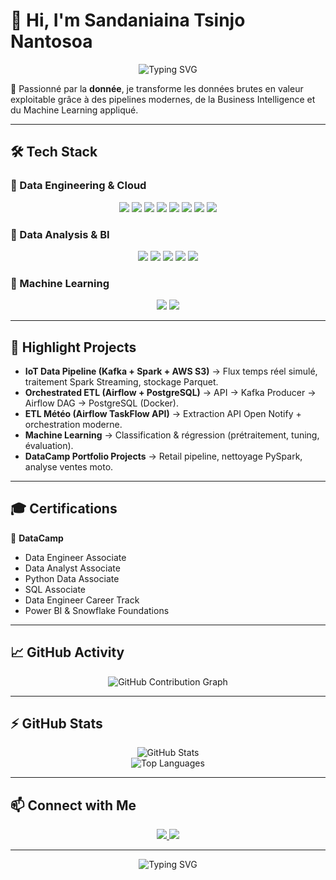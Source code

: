 # 👋 Hi, I'm **Sandaniaina Tsinjo Nantosoa**  

<div align="center">
  <img src="https://readme-typing-svg.herokuapp.com?font=Fira+Code&pause=1000&color=2D9EF7&center=true&vCenter=true&width=600&lines=Data+Engineer+%7C+Data+Analyst+%7C+BI+%7C+Cloud;Turning+raw+data+into+decision-making+power;Scalable+pipelines+%7C+ETL+%7C+Big+Data+%7C+Machine+Learning" alt="Typing SVG" />
</div>  

🚀 Passionné par la **donnée**, je transforme les données brutes en valeur exploitable grâce à des pipelines modernes, de la Business Intelligence et du Machine Learning appliqué.  

---

## 🛠️ Tech Stack  

### 🔹 Data Engineering & Cloud  
<p align="center">
  <img src="https://img.shields.io/badge/Python-3776AB?style=for-the-badge&logo=python&logoColor=white" />
  <img src="https://img.shields.io/badge/PySpark-E25A1C?style=for-the-badge&logo=apache-spark&logoColor=white" />
  <img src="https://img.shields.io/badge/Kafka-231F20?style=for-the-badge&logo=apache-kafka&logoColor=white" />
  <img src="https://img.shields.io/badge/Airflow-017CEE?style=for-the-badge&logo=apache-airflow&logoColor=white" />
  <img src="https://img.shields.io/badge/dbt-FF694B?style=for-the-badge&logo=dbt&logoColor=white" />
  <img src="https://img.shields.io/badge/Snowflake-29B5E8?style=for-the-badge&logo=snowflake&logoColor=white" />
  <img src="https://img.shields.io/badge/Docker-2496ED?style=for-the-badge&logo=docker&logoColor=white" />
  <img src="https://img.shields.io/badge/Kubernetes-326CE5?style=for-the-badge&logo=kubernetes&logoColor=white" />
</p>  

### 🔹 Data Analysis & BI  
<p align="center">
  <img src="https://img.shields.io/badge/Power_BI-F2C811?style=for-the-badge&logo=power-bi&logoColor=black" />
  <img src="https://img.shields.io/badge/SQL-4479A1?style=for-the-badge&logo=postgresql&logoColor=white" />
  <img src="https://img.shields.io/badge/Pandas-150458?style=for-the-badge&logo=pandas&logoColor=white" />
  <img src="https://img.shields.io/badge/Matplotlib-3776AB?style=for-the-badge&logo=plotly&logoColor=white" />
  <img src="https://img.shields.io/badge/Seaborn-3776AB?style=for-the-badge&logo=python&logoColor=white" />
</p>  

### 🔹 Machine Learning  
<p align="center">
  <img src="https://img.shields.io/badge/Scikit--learn-F7931E?style=for-the-badge&logo=scikit-learn&logoColor=white" />
  <img src="https://img.shields.io/badge/TensorFlow-FF6F00?style=for-the-badge&logo=tensorflow&logoColor=white" />
</p>  

---

## 📂 Highlight Projects  

- **IoT Data Pipeline (Kafka + Spark + AWS S3)** → Flux temps réel simulé, traitement Spark Streaming, stockage Parquet.  
- **Orchestrated ETL (Airflow + PostgreSQL)** → API → Kafka Producer → Airflow DAG → PostgreSQL (Docker).  
- **ETL Météo (Airflow TaskFlow API)** → Extraction API Open Notify + orchestration moderne.  
- **Machine Learning** → Classification & régression (prétraitement, tuning, évaluation).  
- **DataCamp Portfolio Projects** → Retail pipeline, nettoyage PySpark, analyse ventes moto.  

---

## 🎓 Certifications  

📌 **DataCamp**  
- Data Engineer Associate  
- Data Analyst Associate  
- Python Data Associate  
- SQL Associate  
- Data Engineer Career Track  
- Power BI & Snowflake Foundations  

---

## 📈 GitHub Activity  

<div align="center">
  <img src="https://github-readme-activity-graph.vercel.app/graph?username=TsinjoNantosoa&theme=react-dark&hide_border=true&area=true" alt="GitHub Contribution Graph">
</div>  

---

## ⚡ GitHub Stats  

<div align="center">
  <img src="https://github-readme-stats.vercel.app/api?username=TsinjoNantosoa&show_icons=true&theme=radical&hide_border=true&count_private=true" alt="GitHub Stats">
</div>  

<div align="center">
  <img src="https://github-readme-stats.vercel.app/api/top-langs/?username=TsinjoNantosoa&layout=compact&theme=radical&hide_border=true" alt="Top Languages">
</div>  

---

## 📫 Connect with Me  

<div align="center">
  <a href="https://www.linkedin.com/in/sandaniaina-tsinjo-nantosoa-b6209a330/">
    <img src="https://img.shields.io/badge/LinkedIn-blue?style=for-the-badge&logo=linkedin" />
  </a>
  <a href="https://github.com/TsinjoNantosoa">
    <img src="https://img.shields.io/badge/GitHub-black?style=for-the-badge&logo=github" />
  </a>
</div>  

---

<div align="center">
  <img src="https://readme-typing-svg.herokuapp.com?font=Fira+Code&pause=1000&color=29B5E8&center=true&vCenter=true&width=500&lines=Data+%7C+Cloud+%7C+BI+%7C+Machine+Learning;Let's+turn+data+into+impact!+🚀" alt="Typing SVG" />
</div>  
